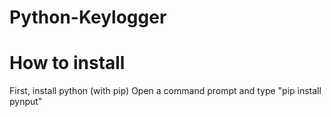 # Python-Keylogger

# How to install
First, install python (with pip)
Open a command prompt and type "pip install pynput"
